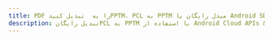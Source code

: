 ---title: PDF را به  تبدیل کنیدPPTM، PCL به PPTM مبدل رایگان یا Android SDKdescription: تبدیل رایگانPCL به PPTM با استفاده از Android Cloud APIs & SDK همچنین اسناد PDF را در Cloud ایجاد، ویرایش و رندر کنید.---